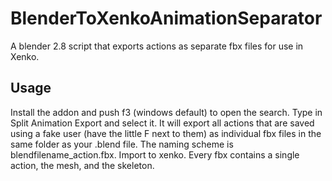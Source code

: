 # BlenderToXenkoAnimationSeparator
A blender 2.8 script that exports actions as separate fbx files for use in Xenko.

## Usage
Install the addon and push f3 (windows default) to open the search. Type in Split Animation Export and select it. It will export all actions that are saved using a fake user (have the little F next to them) as individual fbx files in the same folder as your .blend file. The naming scheme is blendfilename_action.fbx. Import to xenko. Every fbx contains a single action, the mesh, and the skeleton.